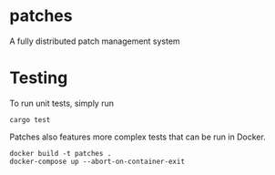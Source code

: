 # patches
A fully distributed patch management system

# Testing

To run unit tests, simply run

```
cargo test
```

Patches also features more complex tests that can be run in Docker.

```
docker build -t patches .
docker-compose up --abort-on-container-exit
```
